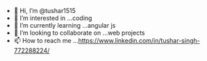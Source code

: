- 👋 Hi, I’m @tushar1515
- 👀 I’m interested in ...coding
- 🌱 I’m currently learning ...angular js 
- 💞️ I’m looking to collaborate on ...web projects 
- 📫 How to reach me ...https://www.linkedin.com/in/tushar-singh-772288224/

<!---
tushar1515/tushar1515 is a ✨ special ✨ repository because its `README.md` (this file) appears on your GitHub profile.
You can click the Preview link to take a look at your changes.
--->
